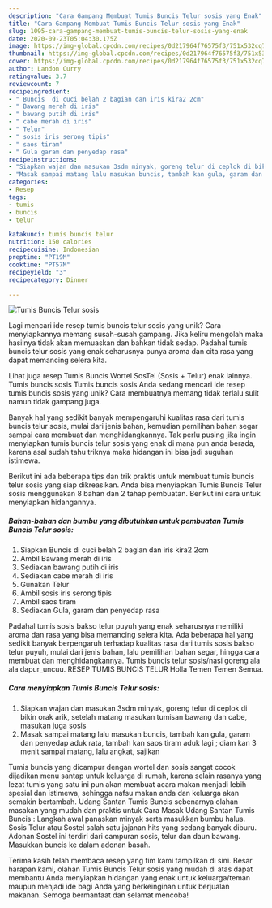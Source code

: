 ```yaml
---
description: "Cara Gampang Membuat Tumis Buncis Telur sosis yang Enak"
title: "Cara Gampang Membuat Tumis Buncis Telur sosis yang Enak"
slug: 1095-cara-gampang-membuat-tumis-buncis-telur-sosis-yang-enak
date: 2020-09-23T05:04:30.175Z
image: https://img-global.cpcdn.com/recipes/0d217964f76575f3/751x532cq70/tumis-buncis-telur-sosis-foto-resep-utama.jpg
thumbnail: https://img-global.cpcdn.com/recipes/0d217964f76575f3/751x532cq70/tumis-buncis-telur-sosis-foto-resep-utama.jpg
cover: https://img-global.cpcdn.com/recipes/0d217964f76575f3/751x532cq70/tumis-buncis-telur-sosis-foto-resep-utama.jpg
author: Landon Curry
ratingvalue: 3.7
reviewcount: 7
recipeingredient:
- " Buncis  di cuci belah 2 bagian dan iris kira2 2cm"
- " Bawang merah di iris"
- " bawang putih di iris"
- " cabe merah di iris"
- " Telur"
- " sosis iris serong tipis"
- " saos tiram"
- " Gula garam dan penyedap rasa"
recipeinstructions:
- "Siapkan wajan dan masukan 3sdm minyak, goreng telur di ceplok di bikin orak arik, setelah matang masukan tumisan bawang dan cabe, masukan juga sosis"
- "Masak sampai matang lalu masukan buncis, tambah kan gula, garam dan penyedap aduk rata, tambah kan saos tiram aduk lagi ; diam kan 3 menit sampai matang, lalu angkat, sajikan"
categories:
- Resep
tags:
- tumis
- buncis
- telur

katakunci: tumis buncis telur 
nutrition: 150 calories
recipecuisine: Indonesian
preptime: "PT19M"
cooktime: "PT57M"
recipeyield: "3"
recipecategory: Dinner

---
```



![Tumis Buncis Telur sosis](https://img-global.cpcdn.com/recipes/0d217964f76575f3/751x532cq70/tumis-buncis-telur-sosis-foto-resep-utama.jpg)

Lagi mencari ide resep tumis buncis telur sosis yang unik? Cara menyiapkannya memang susah-susah gampang. Jika keliru mengolah maka hasilnya tidak akan memuaskan dan bahkan tidak sedap. Padahal tumis buncis telur sosis yang enak seharusnya punya aroma dan cita rasa yang dapat memancing selera kita.

Lihat juga resep Tumis Buncis Wortel SosTel (Sosis + Telur) enak lainnya. Tumis buncis sosis Tumis buncis sosis Anda sedang mencari ide resep tumis buncis sosis yang unik? Cara membuatnya memang tidak terlalu sulit namun tidak gampang juga.

Banyak hal yang sedikit banyak mempengaruhi kualitas rasa dari tumis buncis telur sosis, mulai dari jenis bahan, kemudian pemilihan bahan segar sampai cara membuat dan menghidangkannya. Tak perlu pusing jika ingin menyiapkan tumis buncis telur sosis yang enak di mana pun anda berada, karena asal sudah tahu triknya maka hidangan ini bisa jadi suguhan istimewa.


Berikut ini ada beberapa tips dan trik praktis untuk membuat tumis buncis telur sosis yang siap dikreasikan. Anda bisa menyiapkan Tumis Buncis Telur sosis menggunakan 8 bahan dan 2 tahap pembuatan. Berikut ini cara untuk menyiapkan hidangannya.

<!--inarticleads1-->

##### Bahan-bahan dan bumbu yang dibutuhkan untuk pembuatan Tumis Buncis Telur sosis:

1. Siapkan  Buncis  di cuci belah 2 bagian dan iris kira2 2cm
1. Ambil  Bawang merah di iris
1. Sediakan  bawang putih di iris
1. Sediakan  cabe merah di iris
1. Gunakan  Telur
1. Ambil  sosis iris serong tipis
1. Ambil  saos tiram
1. Sediakan  Gula, garam dan penyedap rasa


Padahal tumis sosis bakso telur puyuh yang enak seharusnya memiliki aroma dan rasa yang bisa memancing selera kita. Ada beberapa hal yang sedikit banyak berpengaruh terhadap kualitas rasa dari tumis sosis bakso telur puyuh, mulai dari jenis bahan, lalu pemilihan bahan segar, hingga cara membuat dan menghidangkannya. Tumis buncis telur sosis/nasi goreng ala ala dapur_uncuu. RESEP TUMIS BUNCIS TELUR Holla Temen Temen Semua. 

<!--inarticleads2-->

##### Cara menyiapkan Tumis Buncis Telur sosis:

1. Siapkan wajan dan masukan 3sdm minyak, goreng telur di ceplok di bikin orak arik, setelah matang masukan tumisan bawang dan cabe, masukan juga sosis
1. Masak sampai matang lalu masukan buncis, tambah kan gula, garam dan penyedap aduk rata, tambah kan saos tiram aduk lagi ; diam kan 3 menit sampai matang, lalu angkat, sajikan


Tumis buncis yang dicampur dengan wortel dan sosis sangat cocok dijadikan menu santap untuk keluarga di rumah, karena selain rasanya yang lezat tumis yang satu ini pun akan membuat acara makan menjadi lebih spesial dan istimewa, sehingga nafsu makan anda dan keluarga akan semakin bertambah. Udang Santan Tumis Buncis sebenarnya olahan masakan yang mudah dan praktis untuk Cara Masak Udang Santan Tumis Buncis : Langkah awal panaskan minyak serta masukkan bumbu halus. Sosis Telur atau Sostel salah satu jajanan hits yang sedang banyak diburu. Adonan Sostel ini terdiri dari campuran sosis, telur dan daun bawang. Masukkan buncis ke dalam adonan basah. 

Terima kasih telah membaca resep yang tim kami tampilkan di sini. Besar harapan kami, olahan Tumis Buncis Telur sosis yang mudah di atas dapat membantu Anda menyiapkan hidangan yang enak untuk keluarga/teman maupun menjadi ide bagi Anda yang berkeinginan untuk berjualan makanan. Semoga bermanfaat dan selamat mencoba!
